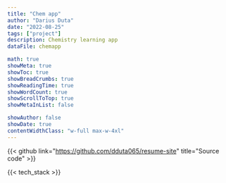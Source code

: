 ```yaml
---
title: "Chem app"
author: "Darius Duta"
date: "2022-08-25"
tags: ["project"]
description: Chemistry learning app
dataFile: chemapp

math: true
showMeta: true
showToc: true
showBreadCrumbs: true
showReadingTime: true
showWordCount: true
showScrollToTop: true
showMetaInList: false

showAuthor: false
showDate: true
contentWidthClass: "w-full max-w-4xl"
---
```


<!-- I built this website to share more about myself online and the side projects I’ve been working on; it also helps me keep track of my progress throughout my career.  
Another objective of mine is to become a better writer and a better communicator, especially when having to communicate technical concepts in simple words. -->

<!--more-->

{{< github link="https://github.com/dduta065/resume-site" title="Source code" >}}

{{< tech_stack >}}
